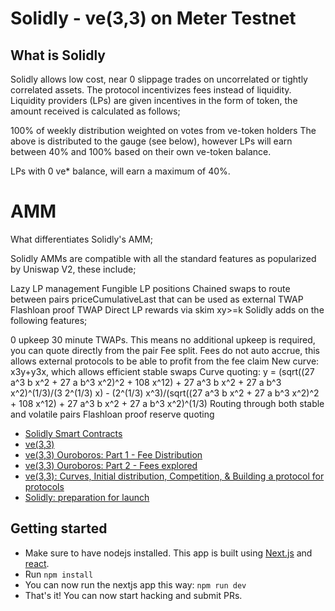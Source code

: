 # Solidly - ve(3,3) on Meter Testnet

## What is Solidly
Solidly allows low cost, near 0 slippage trades on uncorrelated or tightly correlated assets. The protocol incentivizes fees instead of liquidity. Liquidity providers (LPs) are given incentives in the form of token, the amount received is calculated as follows;

100% of weekly distribution weighted on votes from ve-token holders
The above is distributed to the gauge (see below), however LPs will earn between 40% and 100% based on their own ve-token balance.

LPs with 0 ve* balance, will earn a maximum of 40%.

# AMM

What differentiates Solidly's AMM;

Solidly AMMs are compatible with all the standard features as popularized by Uniswap V2, these include;

Lazy LP management
Fungible LP positions
Chained swaps to route between pairs
priceCumulativeLast that can be used as external TWAP
Flashloan proof TWAP
Direct LP rewards via skim
xy>=k
Solidly adds on the following features;

0 upkeep 30 minute TWAPs. This means no additional upkeep is required, you can quote directly from the pair
Fee split. Fees do not auto accrue, this allows external protocols to be able to profit from the fee claim
New curve: x3y+y3x, which allows efficient stable swaps
Curve quoting: y = (sqrt((27 a^3 b x^2 + 27 a b^3 x^2)^2 + 108 x^12) + 27 a^3 b x^2 + 27 a b^3 x^2)^(1/3)/(3 2^(1/3) x) - (2^(1/3) x^3)/(sqrt((27 a^3 b x^2 + 27 a b^3 x^2)^2 + 108 x^12) + 27 a^3 b x^2 + 27 a b^3 x^2)^(1/3)
Routing through both stable and volatile pairs
Flashloan proof reserve quoting
- [Solidly Smart Contracts](https://github.com/andrecronje/solidly)
- [ve(3,3)](https://andrecronje.medium.com/ve-3-3-44466eaa088b)
- [ve(3,3) Ouroboros: Part 1 - Fee Distribution](https://andrecronje.medium.com/ve-3-3-ouroboros-part-1-fee-distribution-5dcf131dc82e)
- [ve(3,3) Ouroboros: Part 2 - Fees explored](https://andrecronje.medium.com/ve-3-3-ouroboros-part-2-fees-explored-c8e026841ae)
- [ve(3,3): Curves, Initial distribution, Competition, & Building a protocol for protocols](https://andrecronje.medium.com/ve-3-3-curves-initial-distribution-competition-building-a-protocol-for-protocols-79a1ff1cf1a1)
- [Solidly: preparation for launch](https://andrecronje.medium.com/solidly-preparation-for-launch-8e653ce8a428)

## Getting started
- Make sure to have nodejs installed. This app is built using [Next.js](https://nextjs.org/learn/basics/create-nextjs-app) and [react](https://reactjs.org/docs/getting-started.html).
- Run `npm install`
- You can now run the nextjs app this way: `npm run dev`
- That's it! You can now start hacking and submit PRs.
